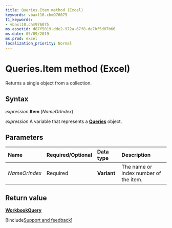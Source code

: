 ```yaml
---
title: Queries.Item method (Excel)
keywords: vbaxl10.chm976075
f1_keywords:
- vbaxl10.chm976075
ms.assetid: d87f5019-dde2-972a-67f8-de7bf5d07b66
ms.date: 05/09/2019
ms.prod: excel
localization_priority: Normal
---
```



# Queries.Item method (Excel)

Returns a single object from a collection.


## Syntax

_expression_.**Item** (_NameOrIndex_)

_expression_ A variable that represents a **[Queries](excel.queries.md)** object.


## Parameters

|Name|Required/Optional|Data type|Description|
|:-----|:-----|:-----|:-----|
| _NameOrIndex_|Required|**Variant**|The name or index number of the item.|

## Return value

**[WorkbookQuery](Excel.workbookquery.md)**


[!include[Support and feedback](~/includes/feedback-boilerplate.md)]